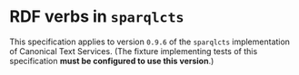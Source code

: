 
# RDF verbs in `sparqlcts` #


This specification applies to version <code concordion:set="#version">0.9.6</code> of the `sparqlcts` implementation of Canonical Text Services.  (The fixture implementing tests of this specification <strong concordion:assertTrue="checkVersion(#version)">must be configured to use this version</strong>.)


